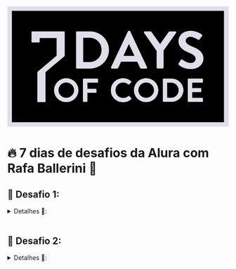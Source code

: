 <p align="middle"><img src="./imgs_readme/7days.svg"/></p>

# 🔥 7 dias de desafios da Alura com Rafa Ballerini 🚀

## 📌 Desafio 1:

<details><summary>Detalhes 📝:</summary>

A sua tarefa de hoje é reescrever o código abaixo de maneira que ele imprima as informações de maneira correta, que faça sentido e sem erros:

```javascript
let numeroUm = 1;
let stringUm = '1';
let numeroTrinta = 30;
let stringTrinta = '30';
let numeroDez = 10;
let stringDez = '10';

if (COMPARAR O numeroUm e a stringUm) {
  console.log('As variáveis numeroUm e stringUm tem o mesmo valor, mas tipos diferentes');
} else {
  console.log('As variáveis numeroUm e stringUm não tem o mesmo valor');
}

if (COMPARAR O numeroTrinta e a stringTrinta) {
  console.log('As variáveis numeroTrinta e stringTrinta tem o mesmo valor e mesmo tipo');
} else {
  console.log('As variáveis numeroTrinta e stringTrinta não tem o mesmo tipo');
}

if (COMPARAR O numeroDez e a stringDez) {
  console.log('As variáveis numeroDez e stringDez tem o mesmo valor, mas tipos diferentes');
} else {
  console.log('As variáveis numeroDez e stringDez não tem o mesmo valor');
}
```

</details>

<br>

## 📌 Desafio 2:

<details><summary>Detalhes 📝:</summary>
 O programa deve pedir para o usuário responder 3 perguntas:

- Qual o seu nome?
- Quantos anos você tem?
- Qual linguagem de programação você está estudando?

À medida que as perguntas forem sendo feitas, a pessoa que estiver usando o programa deve responder cada uma delas.

No final, o sistema vai exibir a mensagem:

"Olá [nome], você tem [idade] anos e já está aprendendo [linguagem]!"

</details>
